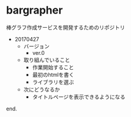 # bargrapher

棒グラフ作成サービスを開発するためのリポジトリ

- 20170427
	- バージョン
		- ver.0
	- 取り組んでいること
		- 作業開始すること
		- 最初のhtmlを書く
		- ライブラリを選ぶ
	- 次にどうなるか
		- タイトルページを表示できるようになる

end.
